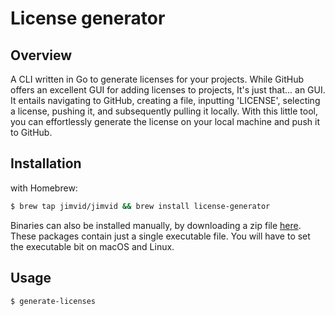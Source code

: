 # License generator

## Overview

A CLI written in Go to generate licenses for your projects.
While GitHub offers an excellent GUI for adding licenses to projects,
It's just that... an GUI. It entails navigating to GitHub,
creating a file, inputting 'LICENSE', selecting a license, pushing it,
and subsequently pulling it locally. With this little tool, you can effortlessly
generate the license on your local machine and push it to GitHub.

## Installation

with Homebrew:

```bash
$ brew tap jimvid/jimvid && brew install license-generator
```

Binaries can also be installed manually, by downloading a zip file [here](https://github.com/Jimvid/license-generator/releases). These packages contain just a single executable file. You will have to set the executable bit on macOS and Linux.

## Usage

```bash
$ generate-licenses
```
